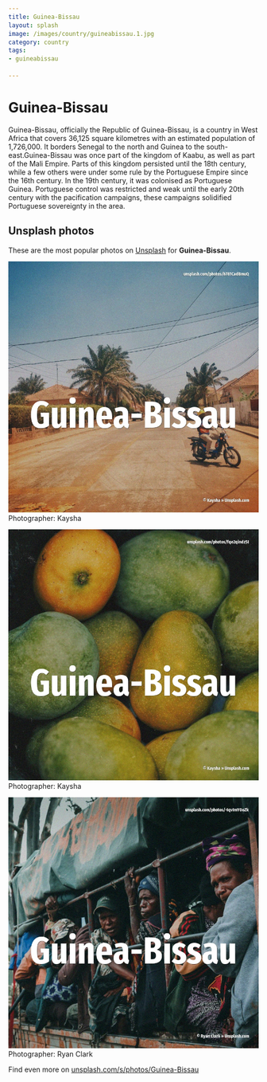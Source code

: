 ```yaml
---
title: Guinea-Bissau
layout: splash
image: /images/country/guineabissau.1.jpg
category: country
tags:
- guineabissau

---
```

# Guinea-Bissau

Guinea-Bissau, officially the Republic of Guinea-Bissau, is a country in West Africa that covers  36,125 square kilometres  with an estimated population of 1,726,000. It borders Senegal to the north and Guinea to the south-east.Guinea-Bissau was once part of the  kingdom of Kaabu, as well as part of the Mali Empire. Parts of this kingdom persisted until the 18th century, while a few others were under some rule by  the Portuguese Empire since the 16th century. In the 19th century, it was colonised as Portuguese Guinea. Portuguese control was restricted and weak until the early 20th century with the pacification  campaigns, these campaigns solidified Portuguese sovereignty in the area. 

 
## Unsplash photos
These are the most popular photos on [Unsplash](https://unsplash.com) for **Guinea-Bissau**.
 
![Guinea-Bissau](/images/country/guineabissau.1.jpg)
Photographer:  Kaysha
 
![Guinea-Bissau](/images/country/guineabissau.2.jpg)
Photographer:  Kaysha
 
![Guinea-Bissau](/images/country/guineabissau.3.jpg)
Photographer:  Ryan Clark
 
Find even more on [unsplash.com/s/photos/Guinea-Bissau](https://unsplash.com/s/photos/Guinea-Bissau)
 
